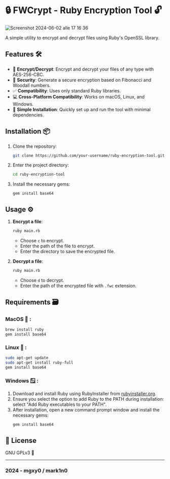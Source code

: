 # 🔒 FWCrypt - Ruby Encryption Tool 🔓

![Screenshot 2024-06-02 alle 17 16 36](https://github.com/mgxy0/FWCrypt/assets/127632468/793a4259-9493-411e-9c8f-cda967161153)

A simple utility to encrypt and decrypt files using Ruby's OpenSSL library.

## Features 🛠️

- 📇 **Encrypt/Decrypt**: Encrypt and decrypt your files of any type with AES-256-CBC.
- 🔑 **Security**: Generate a secure encryption based on Fibonacci and Woodall numbers.
- ✅ **Compatibility**: Uses only standard Ruby libraries.
- 💻 **Cross-Platform Compatibility**: Works on macOS, Linux, and Windows.
- 🔧 **Simple Installation**: Quickly set up and run the tool with minimal dependencies.

## Installation 📦

1. Clone the repository:
   ```sh
   git clone https://github.com/your-username/ruby-encryption-tool.git
   ```
2. Enter the project directory:
   ```sh
   cd ruby-encryption-tool
   ```
3. Install the necessary gems:
   ```sh
   gem install base64
   ```

## Usage ⚙️

1. **Encrypt a file**:
   ```sh
   ruby main.rb
   ```
   - Choose `c` to encrypt.
   - Enter the path of the file to encrypt.
   - Enter the directory to save the encrypted file.

2. **Decrypt a file**:
   ```sh
   ruby main.rb
   ```
   - Choose `d` to decrypt.
   - Enter the path of the encrypted file with `.fwc` extension.

## Requirements 🗃️

### MacOS  :

```sh
brew install ruby 
gem install base64
```

### Linux 🐧 :

```sh
sudo apt-get update
sudo apt-get install ruby-full
gem install base64
```

### Windows 🪟 :

1. Download and install Ruby using RubyInstaller from [rubyinstaller.org](https://rubyinstaller.org/).
2. Ensure you select the option to add Ruby to the PATH during installation: select "Add Ruby executables to your PATH".
3. After installation, open a new command prompt window and install the necessary gems:
   ```sh
   gem install base64
   ```

## 📜 License

GNU GPLv3 🐃

-----------------------------------------------------------------------------------------------------------------------------------------------------------------------------------------------------------------------------------------------------------------------------------------------------------------------------------------

### 2024 - mgxy0 / mark1n0
